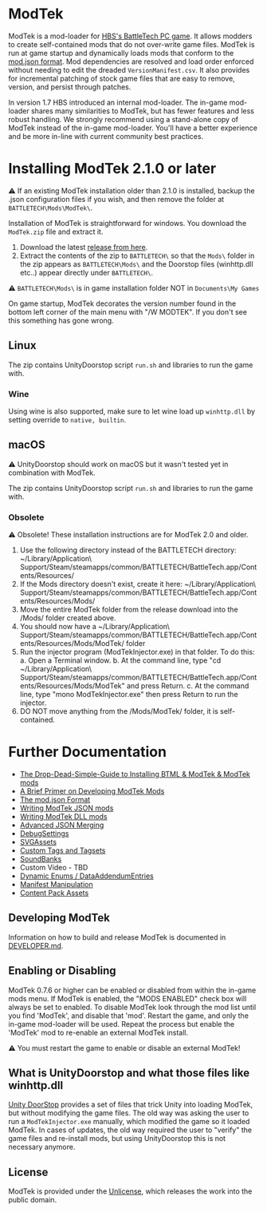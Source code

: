 # ModTek

ModTek is a mod-loader for [HBS's BattleTech PC game](https://harebrained-schemes.com/battletech/). It allows modders to create self-contained mods that do not over-write game files. ModTek is run at game startup and dynamically loads mods that conform to the [mod.json format](https://github.com/BattletechModders/ModTek/wiki/The-mod.json-format). Mod dependencies are resolved and load order enforced without needing to edit the dreaded `VersionManifest.csv`. It also provides for incremental patching of stock game files that are easy to remove, version, and persist through patches.

In version 1.7 HBS introduced an internal mod-loader. The in-game mod-loader shares many similarities to ModTek, but has fewer features and less robust handling. We strongly recommend using a stand-alone copy of ModTek instead of the in-game mod-loader. You'll have a better experience and be more in-line with current community best practices.

# Installing ModTek 2.1.0 or later

:warning: If an existing ModTek installation older than 2.1.0 is installed, backup the .json configuration files if you wish, and then remove the folder at `BATTLETECH\Mods\ModTek\`.

Installation of ModTek is straightforward for windows. You download the `ModTek.zip` file and extract it.

1. Download the latest [release from here](https://github.com/BattletechModders/ModTek/releases).
1. Extract the contents of the zip to `BATTLETECH\` so that the `Mods\` folder in the zip appears as `BATTLETECH\Mods\` and the Doorstop files (winhttp.dll etc..) appear directly under `BATTLETECH\`.

:warning: `BATTLETECH\Mods\` is in game installation folder NOT in `Documents\My Games`

On game startup, ModTek decorates the version number found in the bottom left corner of the main menu with "/W MODTEK". If you don't see this something has gone wrong.

## Linux

The zip contains UnityDoorstop script `run.sh` and libraries to run the game with.

### Wine

Using wine is also supported, make sure to let wine load up `winhttp.dll` by setting override to `native, builtin`.

## macOS

:warning: UnityDoorstop should work on macOS but it wasn't tested yet in combination with ModTek.

The zip contains UnityDoorstop script `run.sh` and libraries to run the game with.

### Obsolete

:warning: Obsolete! These installation instructions are for ModTek 2.0 and older.

1. Use the following directory instead of the BATTLETECH directory: ~/Library/Application\ Support/Steam/steamapps/common/BATTLETECH/BattleTech.app/Contents/Resources/
2. If the Mods directory doesn't exist, create it here: ~/Library/Application\ Support/Steam/steamapps/common/BATTLETECH/BattleTech.app/Contents/Resources/Mods/
3. Move the entire ModTek folder from the release download into the /Mods/ folder created above.
4. You should now have a ~/Library/Application\ Support/Steam/steamapps/common/BATTLETECH/BattleTech.app/Contents/Resources/Mods/ModTek/ folder
5. Run the injector program (ModTekInjector.exe) in that folder. To do this:
   a. Open a Terminal window.
   b. At the command line, type "cd ~/Library/Application\ Support/Steam/steamapps/common/BATTLETECH/BattleTech.app/Contents/Resources/Mods/ModTek" and press Return.
   c. At the command line, type "mono ModTekInjector.exe" then press Return to run the injector.
6. DO NOT move anything from the /Mods/ModTek/ folder, it is self-contained.

# Further Documentation

- [The Drop-Dead-Simple-Guide to Installing BTML & ModTek & ModTek mods](doc/QUICKSTART.md)
- [A Brief Primer on Developing ModTek Mods](doc/PRIMER.md)
- [The mod.json Format](doc/MOD_JSON_FORMAT.md)
- [Writing ModTek JSON mods](doc/MOD_JSON.md)
- [Writing ModTek DLL mods](doc/MOD_DLL.md)
- [Advanced JSON Merging](doc/ADVANCED_JSON_MERGING.md)
- [DebugSettings](doc/CUSTOM_TYPE_DEBUGSETTINGS.md)
- [SVGAssets](doc/CUSTOM_TYPE_SVGASSET.md)
- [Custom Tags and Tagsets](doc/CUSTOM_TYPE_CUSTOMTAGS.md)
- [SoundBanks](doc/CUSTOM_TYPE_SOUNDBANKS.md)
- Custom Video - TBD
- [Dynamic Enums / DataAddendumEntries](doc/DATA_ADDENDUM_ENTRIES.md)
- [Manifest Manipulation](doc/MANIFEST.md)
- [Content Pack Assets](doc/CONTENT_PACK_ASSETS.md)

## Developing ModTek

Information on how to build and release ModTek is documented in [DEVELOPER.md](DEVELOPER.md).

## Enabling or Disabling

ModTek 0.7.6 or higher can be enabled or disabled from within the in-game mods menu. If ModTek is enabled, the  "MODS ENABLED" check box will always be set to enabled. To disable ModTek look through the mod list until you find 'ModTek', and disable that 'mod'. Restart the game, and only the in-game mod-loader will be used. Repeat the process but enable the 'ModTek' mod to re-enable an external ModTek install. 

:warning: You must restart the game to enable or disable an external ModTek!

## What is UnityDoorstop and what those files like winhttp.dll

[Unity DoorStop](https://github.com/NeighTools/UnityDoorstop) provides a set of files that trick Unity into loading ModTek, but without modifying the game files.
The old way was asking the user to run a `ModTekInjector.exe` manually, which modified the game so it loaded ModTek.
In cases of updates, the old way required the user to "verify" the game files and re-install mods, but using UnityDoorstop this is not necessary anymore.

## License

ModTek is provided under the [Unlicense](UNLICENSE), which releases the work into the public domain.

